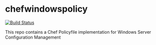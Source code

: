 # chefwindowspolicy

[![Build Status](https://cloud.drone.io/api/badges/98Solutions/chefwindowspolicy/status.svg)](https://cloud.drone.io/98Solutions/chefwindowspolicy)

This repo contains a Chef Policyfile implementation for Windows Server Configuration Management


